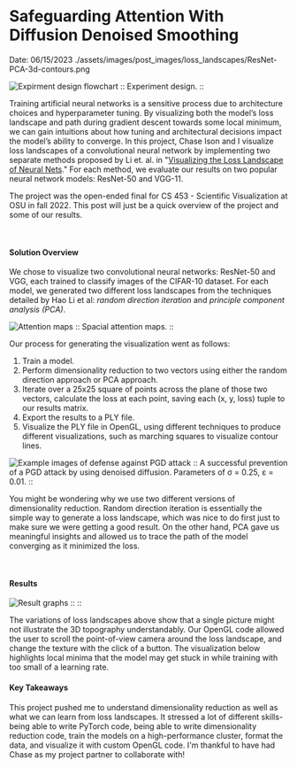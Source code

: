 # Safeguarding Attention With Diffusion Denoised Smoothing
Date: 06/15/2023
<PreviewImg>./assets/images/post_images/loss_landscapes/ResNet-PCA-3d-contours.png</PreviewImg>

![Expirment design flowchart](./assets/images/post_images/safeguarding-attention-w-diffusion-denoised-smoothing/experiment-design.png)
:: Experiment design. ::
<br>

Training artificial neural networks is a sensitive process due to architecture choices and hyperparameter tuning. By visualizing both the model’s loss landscape and path during gradient descent towards some local minimum, we can gain intuitions about how tuning and architectural decisions impact the model’s ability to converge. In this project, Chase Ison and I visualize loss landscapes of a convolutional neural network by implementing two separate methods proposed by Li et. al. in "[Visualizing the Loss Landscape of Neural Nets](https://proceedings.neurips.cc/paper/2018/hash/a41b3bb3e6b050b6c9067c67f663b915-Abstract.html)." For each method, we evaluate our results on two popular neural network models: ResNet-50 and VGG-11.

The project was the open-ended final for CS 453 - Scientific Visualization at OSU in fall 2022. This post will just be a quick overview of the project and some of our results.

<br>

#### Solution Overview

We chose to visualize two convolutional neural networks: ResNet-50 and VGG, each trained to classify images of the CIFAR-10 dataset. For each model, we generated two different loss landscapes from the techniques detailed by Hao Li et al: *random direction iteration* and *principle component analysis (PCA)*.

![Attention maps](./assets/images/post_images/safeguarding-attention-w-diffusion-denoised-smoothing/attention-map.png)
:: Spacial attention maps. ::

Our process for generating the visualization went as follows:
1. Train a model.
2. Perform dimensionality reduction to two vectors using either the random direction approach or PCA approach.
3. Iterate over a 25x25 square of points across the plane of those two vectors, calculate the loss at each point, saving each (x, y, loss) tuple to our results matrix.
4. Export the results to a PLY file.
5. Visualize the PLY file in OpenGL, using different techniques to produce different visualizations, such as marching squares to visualize contour lines.


![Example images of defense against PGD attack](./assets/images/post_images/safeguarding-attention-w-diffusion-denoised-smoothing/image-results.png)
:: A successful prevention of a PGD attack by using denoised diffusion. Parameters of σ = 0.25, ε = 0.01. ::
<br>

You might be wondering why we use two different versions of dimensionality reduction.
Random direction iteration is essentially the simple way to generate a loss landscape, which was nice to do first just to make sure we were getting a good result.
On the other hand, PCA gave us meaningful insights and allowed us to trace the path of the model converging as it minimized the loss.


<br>

#### Results

![Result graphs](./assets/images/post_images/safeguarding-attention-w-diffusion-denoised-smoothing/result-graphs.png)
:: ::
<br>


The variations of loss landscapes above show that a single picture might not illustrate the 3D topography understandably.
Our OpenGL code allowed the user to scroll the point-of-view camera around the loss landscape, and change the texture with the click of a button.
The visualization below highlights local minima that the model may get stuck in while training with too small of a learning rate.





#### Key Takeaways

This project pushed me to understand dimensionality reduction as well as what we can learn from loss landscapes. It stressed a lot of different skills- being able to write PyTorch code, being able to write dimensionality reduction code, train the models on a high-performance cluster, format the data, and visualize it with custom OpenGL code. I'm thankful to have had Chase as my project partner to collaborate with!


